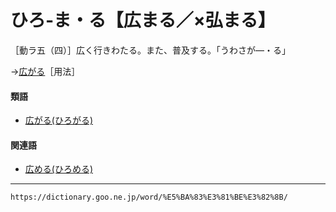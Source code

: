 # ひろ‐ま・る【広まる／×弘まる】

［動ラ五（四）］広く行きわたる。また、普及する。「うわさが―・る」

→[広がる](https://dictionary.goo.ne.jp/word/%E5%BA%83%E3%81%8C%E3%82%8B/#jn-188851)［用法］

#### 類語

-   [広がる(ひろがる)](https://dictionary.goo.ne.jp/word/%E5%BA%83%E3%81%8C%E3%82%8B/#jn-188851)

#### 関連語

-   [広める(ひろめる)](https://dictionary.goo.ne.jp/word/%E5%BA%83%E3%82%81%E3%82%8B/#jn-188939)

---
`https://dictionary.goo.ne.jp/word/%E5%BA%83%E3%81%BE%E3%82%8B/`